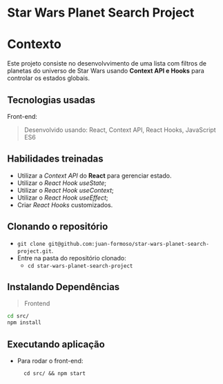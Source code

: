 # Star Wars Planet Search Project

# Contexto
Este projeto consiste no desenvolvvimento de uma lista com filtros de planetas do universo de Star Wars usando **Context API e Hooks** para controlar os estados globais.

## Tecnologias usadas

Front-end:
> Desenvolvido usando: React, Context API, React Hooks, JavaScript ES6

## Habilidades treinadas

* Utilizar a _Context API_ do **React** para gerenciar estado.
* Utilizar o _React Hook useState_;
* Utilizar o _React Hook useContext_;
* Utilizar o _React Hook useEffect_;
* Criar _React Hooks_ customizados.

## Clonando o repositório

  * `git clone git@github.com:juan-formoso/star-wars-planet-search-project.git`.
  * Entre na pasta do repositório clonado:
    * `cd star-wars-planet-search-project`

## Instalando Dependências

> Frontend
```bash
cd src/
npm install
``` 

## Executando aplicação

* Para rodar o front-end:

  ```
    cd src/ && npm start
  ```